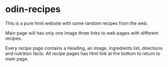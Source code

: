 # odin-recipes

This is a pure html website with some random recipes from the web.

Main page will has only one image three links to web pages with different recipes. 

Every recipe page contains a Heading, an image, ingredients list, directions and nutrition facts. 
All recipe pages has html link at the bottom to return to main page. 
